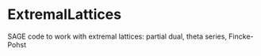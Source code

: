 # ExtremalLattices
SAGE code to work with extremal lattices: partial dual, theta series, Fincke-Pohst
